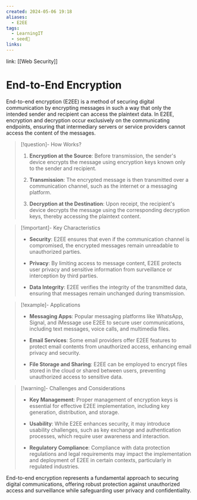```yaml
---
created: 2024-05-06 19:18
aliases:
  - E2EE
tags:
  - LearningIT
  - seed🌱
links:
---
```


link: [[Web Security]]

# End-to-End Encryption

End-to-end encryption (E2EE) is a method of securing digital communication by encrypting messages in such a way that only the intended sender and recipient can access the plaintext data. In E2EE, encryption and decryption occur exclusively on the communicating endpoints, ensuring that intermediary servers or service providers cannot access the content of the messages.


> [!question]- How Works?
> 1. **Encryption at the Source**: Before transmission, the sender's device encrypts the message using encryption keys known only to the sender and recipient.
>     
> 2. **Transmission**: The encrypted message is then transmitted over a communication channel, such as the internet or a messaging platform.
>     
> 3. **Decryption at the Destination**: Upon receipt, the recipient's device decrypts the message using the corresponding decryption keys, thereby accessing the plaintext content.


> [!important]- Key Characteristics
> - **Security**: E2EE ensures that even if the communication channel is compromised, the encrypted messages remain unreadable to unauthorized parties.
>     
> - **Privacy**: By limiting access to message content, E2EE protects user privacy and sensitive information from surveillance or interception by third parties.
>     
> - **Data Integrity**: E2EE verifies the integrity of the transmitted data, ensuring that messages remain unchanged during transmission.


> [!example]- Applications
> - **Messaging Apps**: Popular messaging platforms like WhatsApp, Signal, and iMessage use E2EE to secure user communications, including text messages, voice calls, and multimedia files.
>     
> - **Email Services**: Some email providers offer E2EE features to protect email contents from unauthorized access, enhancing email privacy and security.
>     
> - **File Storage and Sharing**: E2EE can be employed to encrypt files stored in the cloud or shared between users, preventing unauthorized access to sensitive data.
>     


> [!warning]- Challenges and Considerations
> - **Key Management**: Proper management of encryption keys is essential for effective E2EE implementation, including key generation, distribution, and storage.
>     
> - **Usability**: While E2EE enhances security, it may introduce usability challenges, such as key exchange and authentication processes, which require user awareness and interaction.
>     
> - **Regulatory Compliance**: Compliance with data protection regulations and legal requirements may impact the implementation and deployment of E2EE in certain contexts, particularly in regulated industries.

End-to-end encryption represents a fundamental approach to securing digital communications, offering robust protection against unauthorized access and surveillance while safeguarding user privacy and confidentiality.
